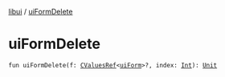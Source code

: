 [libui](index.md) / [uiFormDelete](./ui-form-delete.md)

# uiFormDelete

`fun uiFormDelete(f: `[`CValuesRef`](../kotlinx.cinterop/-c-values-ref/index.md)`<`[`uiForm`](ui-form.md)`>?, index: `[`Int`](https://kotlinlang.org/api/latest/jvm/stdlib/kotlin/-int/index.html)`): `[`Unit`](https://kotlinlang.org/api/latest/jvm/stdlib/kotlin/-unit/index.html)